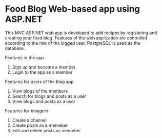 # Food Blog Web-based app using ASP.NET

This MVC ASP.NET web app is developed to add recipes by registering and creating your food blog. Features of the web application are controlled according to the role of the logged user. PostgreSQL is used as the database.

Features in the app
1. Sign up and become a member
2. Login to the app as a member

Features for users of the blog app
1. View blogs of the members
2. Search for blogs and posts as a user
3. View blogs and posta as a user

Features for bloggers
1. Create a channel
2. Create posts as a memeber
3. Edit and delete posts as memeber

